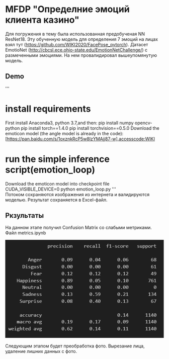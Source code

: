 # MFDP "Определние эмоций клиента казино"

Для погружения в тему была использованная предобученая NN ResNet18. 
Эту обученную модель для определения 7 эмоций на лицах взял тут (https://github.com/WIKI2020/FacePose_pytorch). 
Датасет EmotioNet (http://cbcsl.ece.ohio-state.edu/EmotionNetChallenge/) с размеченными эмоциями. На нем провалидировал вышеупомянутую модель.

## Demo
'''
# install requirements
First install Anaconda3, python 3.7,and then:
pip install numpy opencv-python 
pip install torch==1.4.0
pip install torchvision==0.5.0
Download the emoticon model (the angle model is already in the code):
[https://pan.baidu.com/s/1oxznkRcP5w8lzYMAjj87-w],accesscode:WIKI

# run the simple inference script(emotion_loop)
Download the emoticon model into checkpoint file
CUDA_VISIBLE_DEVICE=0 python emotion_loop.py
'''    
Потоком сохраняются изображения из интернета и валидируются моделью. Результат сохраняется в Excel-файл.

## Ркзультаты

На данном этапе получил Confusion Matrix со слабыми метриками. Файл metrics.ipynb

![image](https://github.com/Sergey-Kit/MFDP_Emotion_Recognition/blob/main/img/results.jpg)

Следующим этапом будет преобработка фото. Вырезание лица, удаление лишних данных с фото.
